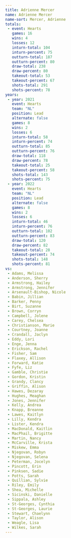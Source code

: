```yaml
---
title: Adrienne Mercer
name: Adrienne Mercer
name-sort: Mercer, Adrienne
totals:
 - event: Hearts
   games: 16
   wins: 4
   losses: 12
   inturn-total: 104
   inturn-percent: 75
   outturn-total: 187
   outturn-percent: 80
   draw-total: 238
   draw-percent: 80
   takeout-total: 53
   takeout-percent: 67
   shots-total: 291
   shots-percent: 78
years:
 - year: 2021
   event: Hearts
   team: "NL"
   position: Lead
   alternate: false
   games: 8
   wins: 2
   losses: 6
   inturn-total: 58
   inturn-percent: 74
   outturn-total: 85
   outturn-percent: 76
   draw-total: 118
   draw-percent: 78
   takeout-total: 25
   takeout-percent: 58
   shots-total: 143
   shots-percent: 75
 - year: 2022
   event: Hearts
   team: "NL"
   position: Lead
   alternate: false
   games: 8
   wins: 2
   losses: 6
   inturn-total: 46
   inturn-percent: 76
   outturn-total: 102
   outturn-percent: 83
   draw-total: 120
   draw-percent: 82
   takeout-total: 28
   takeout-percent: 74
   shots-total: 148
   shots-percent: 81
vs:
 - Adams, Melissa
 - Anderson, Sherry
 - Armstrong, Hailey
 - Armstrong, Jennifer
 - Arsenault-Bishop, Nicole
 - Babin, Jillian
 - Barker, Penny
 - Birt, Suzanne
 - Brown, Corryn
 - Campbell, Jolene
 - Carey, Chelsea
 - Christianson, Marie
 - Courtney, Joanne
 - Crandall, Jaclyn
 - Eddy, Lori
 - Enge, Jenna
 - Erickson, Rachel
 - Fisher, Sam
 - Flaxey, Allison
 - Forward, Katie
 - Fyfe, Liz
 - Gamble, Christie
 - Gordon, Kristin
 - Grandy, Clancy
 - Griffin, Alison
 - Hawes, Dezaray
 - Hughes, Meaghan
 - Jones, Jennifer
 - Kelly, Andrea
 - Knapp, Breanne
 - Lawes, Kaitlyn
 - Lilly, Kendra
 - Lister, Kendra
 - MacDonald, Kaitlin
 - MacPhail, Brigitte
 - Martin, Nancy
 - McCarville, Krista
 - Miskew, Emma
 - Njegovan, Robyn
 - Njegovan, Selena
 - Peterman, Jocelyn
 - Pincott, Erin
 - Pinksen, Sadie
 - Potts, Sarah
 - Quillian, Sylvie
 - Riley, Emily
 - Shea, Michelle
 - Sicinski, Danielle
 - Sippala, Ashley
 - St-Georges, Cynthia
 - St-Georges, Laurie
 - Stewart, Chaelynn
 - Taylor, Alison
 - Weagle, Lisa
 - Wilkes, Sarah
---
```

